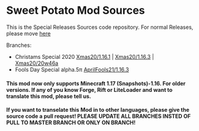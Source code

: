 # Sweet Potato Mod Sources

This is the Special Releases Sources code repository. For normal Releases, please move [here](https://github.com/Featurehouse/sweet_potato-source)

Branches: 
+ Christams Special 2020
[Xmas20/1.16.1](https://github.com/Featurehouse/sweet_potato-source-specialRelease/tree/Xmas20/1.16.1) | [Xmas20/1.16.3](https://github.com/Featurehouse/sweet_potato-source-specialRelease/tree/Xmas20/1.16.3) | [Xmas20/20w46a](https://github.com/Featurehouse/sweet_potato-source-specialRelease/tree/Xmas20/20w46a)
+ Fools Day Special alpha.5π
[AprilFools21/1.16.3](https://github.com/Featurehouse/sweet_potato-source-specialRelease/tree/AprilFools21/1.16.3)

#### This mod now only supports Minecraft 1.17 (Snapshots)-1.16. For older versions. If any of you know Forge, Rift or LiteLoader and want to translate this mod, please tell us.
#### If you want to transelate this Mod in to other languages, please give the source code a pull request! PLEASE UPDATE ALL BRANCHES INSTED OF PULL TO MASTER BRANCH OR ONLY ON BRANCH!
